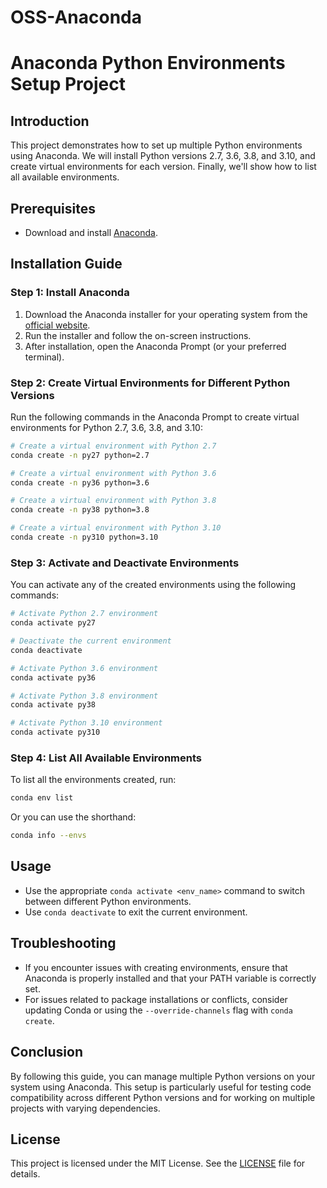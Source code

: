 # OSS-Anaconda


# Anaconda Python Environments Setup Project

## Introduction
This project demonstrates how to set up multiple Python environments using Anaconda. We will install Python versions 2.7, 3.6, 3.8, and 3.10, and create virtual environments for each version. Finally, we'll show how to list all available environments.

## Prerequisites
- Download and install [Anaconda](https://www.anaconda.com/products/distribution).

## Installation Guide

### Step 1: Install Anaconda
1. Download the Anaconda installer for your operating system from the [official website](https://www.anaconda.com/products/distribution).
2. Run the installer and follow the on-screen instructions.
3. After installation, open the Anaconda Prompt (or your preferred terminal).

### Step 2: Create Virtual Environments for Different Python Versions
Run the following commands in the Anaconda Prompt to create virtual environments for Python 2.7, 3.6, 3.8, and 3.10:

```bash
# Create a virtual environment with Python 2.7
conda create -n py27 python=2.7

# Create a virtual environment with Python 3.6
conda create -n py36 python=3.6

# Create a virtual environment with Python 3.8
conda create -n py38 python=3.8

# Create a virtual environment with Python 3.10
conda create -n py310 python=3.10
```

### Step 3: Activate and Deactivate Environments
You can activate any of the created environments using the following commands:

```bash
# Activate Python 2.7 environment
conda activate py27

# Deactivate the current environment
conda deactivate

# Activate Python 3.6 environment
conda activate py36

# Activate Python 3.8 environment
conda activate py38

# Activate Python 3.10 environment
conda activate py310
```

### Step 4: List All Available Environments
To list all the environments created, run:

```bash
conda env list
```

Or you can use the shorthand:

```bash
conda info --envs
```

## Usage
- Use the appropriate `conda activate <env_name>` command to switch between different Python environments.
- Use `conda deactivate` to exit the current environment.

## Troubleshooting
- If you encounter issues with creating environments, ensure that Anaconda is properly installed and that your PATH variable is correctly set.
- For issues related to package installations or conflicts, consider updating Conda or using the `--override-channels` flag with `conda create`.

## Conclusion
By following this guide, you can manage multiple Python versions on your system using Anaconda. This setup is particularly useful for testing code compatibility across different Python versions and for working on multiple projects with varying dependencies.

## License
This project is licensed under the MIT License. See the [LICENSE](LICENSE) file for details.
